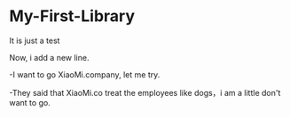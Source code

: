# My-First-Library
It is just a test

Now, i add a new line.

-I want to go XiaoMi.company, let me try.

-They said that XiaoMi.co treat the employees like dogs，i am a little don't want to go. 
